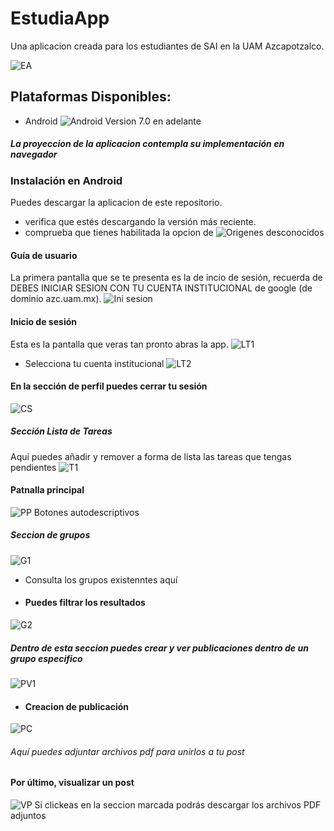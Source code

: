 # EstudiaApp
Una aplicacion creada para los estudiantes de SAI en la UAM Azcapotzalco.

![EA](https://i.imgur.com/AIc2msz.png=2x2)

## Plataformas Disponibles:
- Android
![Android](https://cdn.alvarofontela.com/wp-content/uploads/androidwordpressaplicacion.png)
Version 7.0 en adelante
##### La proyeccion de la aplicacion contempla su implementación en navegador


### Instalación en Android
Puedes descargar la aplicacion de este repositorio.
- verifica que estés descargando la versión más reciente.
- comprueba que tienes habilitada la opcion de 
![Origenes desconocidos](https://i.blogs.es/467f8b/habilitar-origenes-desconocidos/450_1000.png)

#### Guía de usuario
La primera pantalla que se te presenta es la de incio de sesión, recuerda de DEBES INICIAR SESION CON TU CUENTA INSTITUCIONAL de google (de dominio azc.uam.mx).
![Ini sesion]()
#### Inicio de sesión
Esta es la pantalla que veras tan pronto abras la app.
![LT1](https://i.imgur.com/NItCp2a.png)
- Selecciona tu cuenta institucional
![LT2](https://i.imgur.com/Nvom3nN.png)

#### En la sección de perfil puedes cerrar tu sesión 
![CS](https://i.imgur.com/XGqn8Wg.png)
##### Sección Lista de Tareas
Aqui puedes añadir y remover a forma de lista las tareas que tengas pendientes
![T1](https://i.imgur.com/PXc7z8T.png)

#### Patnalla principal
![PP](https://i.imgur.com/IzC8w5T.png)
Botones autodescriptivos
##### Seccion de grupos
![G1](https://i.imgur.com/MrQnOXM.png)
- Consulta los grupos existenntes aquí
- #### Puedes filtrar los resultados
![G2](https://i.imgur.com/VazoX4V.png)

##### Dentro de esta seccion puedes crear y ver publicaciones dentro de un grupo especifico
![PV1](https://i.imgur.com/IZ44KlV.png)
- #### Creacion de publicación

![PC](https://i.imgur.com/QPZIhLK.png) 
###### Aquí puedes adjuntar archivos pdf para unirlos a tu post

#### Por último, visualizar un post
![VP](https://i.imgur.com/GbKS7On.png)
Si clickeas en la seccion marcada podrás descargar los archivos PDF adjuntos


